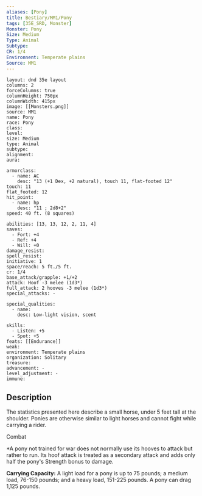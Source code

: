 ```yaml
---
aliases: [Pony]
title: Bestiary/MM1/Pony
tags: [35E_SRD, Monster]
Monster: Pony
Size: Medium
Type: Animal
Subtype: 
CR: 1/4
Environnent: Temperate plains
Source: MM1
---
```


```statblock
layout: dnd 35e layout
columns: 2
forceColumns: true
columnHeight: 750px
columnWidth: 415px
image: [[Monsters.png]]
source: MM1
name: Pony
race: Pony
class: 
level: 
size: Medium
type: Animal
subtype: 
alignment: 
aura: 

armorclass:
  - name: AC
    desc: "13 (+1 Dex, +2 natural), touch 11, flat-footed 12"
touch: 11
flat_footed: 12
hit_point:
  - name: hp
    desc: "11 ; 2d8+2"
speed: 40 ft. (8 squares)

abilities: [13, 13, 12, 2, 11, 4]
saves:
  - Fort: +4
  - Ref: +4
  - Will: +0
damage_resist: 
spell_resist: 
initiative: 1
space/reach: 5 ft./5 ft.
cr: 1/4
base_attack/grapple: +1/+2
attack: Hoof -3 melee (1d3*)
full_attack: 2 hooves -3 melee (1d3*)
special_attacks: -

special_qualities:
  - name: 
    desc: Low-light vision, scent

skills:
  - Listen: +5
  - Spot: +5
feats: [[Endurance]]
weak: 
environment: Temperate plains
organization: Solitary
treasure: 
advancement: -
level_adjustment: -
immune: 
```

## Description

<p>The statistics presented here describe a small horse, under 5 feet tall at the shoulder. Ponies are otherwise similar to light horses and cannot fight while carrying a rider.</p>
<p>Combat</p>
<p>*A pony not trained for war does not normally use its hooves to attack but rather to run. Its hoof attack is treated as a secondary attack and adds only half the pony's Strength bonus to damage.</p>
<p>
            <b>Carrying Capacity:</b> A light load for a pony is up to 75 pounds; a medium load, 76-150 pounds; and a heavy load, 151-225 pounds. A pony can drag 1,125 pounds.</p>